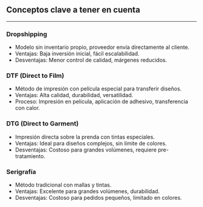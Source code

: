 
## Conceptos clave a tener en cuenta

---

### Dropshipping
- Modelo sin inventario propio, proveedor envía directamente al cliente.
- Ventajas: Baja inversión inicial, fácil escalabilidad.
- Desventajas: Menor control de calidad, márgenes reducidos.

### DTF (Direct to Film)
- Método de impresión con película especial para transferir diseños.
- Ventajas: Alta calidad, durabilidad, versatilidad.
- Proceso: Impresión en película, aplicación de adhesivo, transferencia con calor.

### DTG (Direct to Garment)
- Impresión directa sobre la prenda con tintas especiales.
- Ventajas: Ideal para diseños complejos, sin límite de colores.
- Desventajas: Costoso para grandes volúmenes, requiere pre-tratamiento.

### Serigrafía
- Método tradicional con mallas y tintas.
- Ventajas: Excelente para grandes volúmenes, durabilidad.
- Desventajas: Costoso para pedidos pequeños, limitado en colores.
